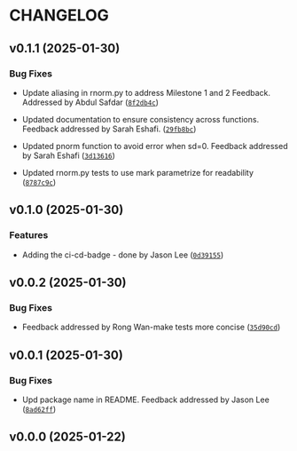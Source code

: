 # CHANGELOG


## v0.1.1 (2025-01-30)

### Bug Fixes

- Update aliasing in rnorm.py to address Milestone 1 and 2 Feedback. Addressed by Abdul Safdar
  ([`8f2db4c`](https://github.com/UBC-MDS/Group24-pystats/commit/8f2db4c6ef5a8e538d316d096e4d6901c5f6c499))

- Updated documentation to ensure consistency across functions. Feedback addressed by Sarah Eshafi.
  ([`29fb8bc`](https://github.com/UBC-MDS/Group24-pystats/commit/29fb8bc7fb6dc540058887b6958b899a9857caa8))

- Updated pnorm function to avoid error when sd=0. Feedback addressed by Sarah Eshafi
  ([`3d13616`](https://github.com/UBC-MDS/Group24-pystats/commit/3d13616fc8ffe06f1722c25e47678019bd91f799))

- Updated rnorm.py tests to use mark parametrize for readability
  ([`8787c9c`](https://github.com/UBC-MDS/Group24-pystats/commit/8787c9cd043b9ab0f82d00cf155542e0f8bf6b77))


## v0.1.0 (2025-01-30)

### Features

- Adding the ci-cd-badge - done by Jason Lee
  ([`0d39155`](https://github.com/UBC-MDS/Group24-pystats/commit/0d3915584e622be84174e004dc2cc6934795826a))


## v0.0.2 (2025-01-30)

### Bug Fixes

- Feedback addressed by Rong Wan-make tests more concise
  ([`35d90cd`](https://github.com/UBC-MDS/Group24-pystats/commit/35d90cda677aa2f0d0d21ff34fd047e5c0660437))


## v0.0.1 (2025-01-30)

### Bug Fixes

- Upd package name in README. Feedback addressed by Jason Lee
  ([`8ad62ff`](https://github.com/UBC-MDS/Group24-pystats/commit/8ad62ffbcfa3c16400ed74ae83f6ca38f607d1e1))


## v0.0.0 (2025-01-22)
